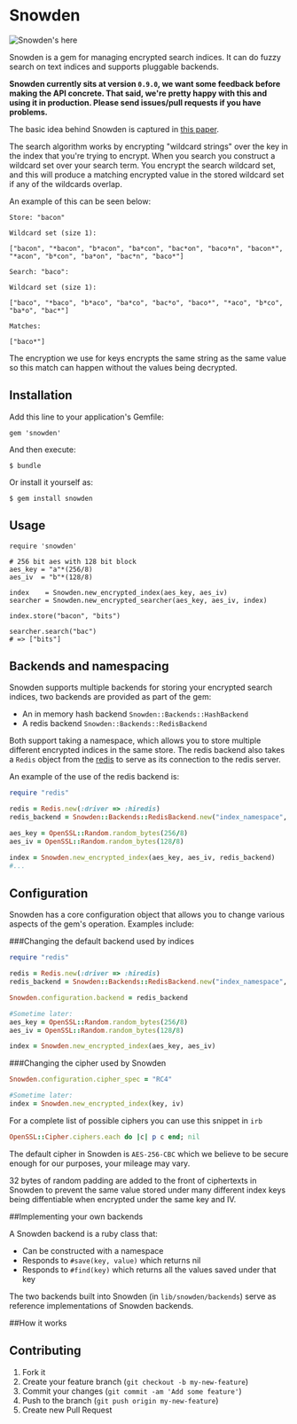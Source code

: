 # Snowden

![Snowden's here](http://i.qkme.me/3uyzco.jpg)

Snowden is a gem for managing encrypted search indices. It can do fuzzy search
on text indices and supports pluggable backends.

**Snowden currently sits at version `0.9.0`, we want some feedback before
making the API concrete. That said, we're pretty happy with this and using it
in production. Please send issues/pull requests if you have problems.**

The basic idea behind Snowden is captured in
[this paper](http://www.cs.cityu.edu.hk/~congwang/papers/INFOCOM10-search.pdf).

The search algorithm works by encrypting "wildcard strings" over the key in
the index that you're trying to encrypt. When you search you construct a wildcard
set over your search term. You encrypt the search wildcard set, and this
will produce a matching encrypted value in the stored wildcard set if any
of the wildcards overlap.

An example of this can be seen below:

```
Store: "bacon"

Wildcard set (size 1):

["bacon", "*bacon", "b*acon", "ba*con", "bac*on", "baco*n", "bacon*", "*acon", "b*con", "ba*on", "bac*n", "baco*"]

Search: "baco":

Wildcard set (size 1):

["baco", "*baco", "b*aco", "ba*co", "bac*o", "baco*", "*aco", "b*co", "ba*o", "bac*"]

Matches:

["baco*"]
```

The encryption we use for keys encrypts the same string as the same value
so this match can happen without the values being decrypted.


## Installation

Add this line to your application's Gemfile:

    gem 'snowden'

And then execute:

    $ bundle

Or install it yourself as:

    $ gem install snowden

## Usage


```
require 'snowden'

# 256 bit aes with 128 bit block
aes_key = "a"*(256/8)
aes_iv  = "b"*(128/8)

index    = Snowden.new_encrypted_index(aes_key, aes_iv)
searcher = Snowden.new_encrypted_searcher(aes_key, aes_iv, index)

index.store("bacon", "bits")

searcher.search("bac")
# => ["bits"]
```


## Backends and namespacing

Snowden supports multiple backends for storing your encrypted search indices,
two backends are provided as part of the gem:

* An in memory hash backend `Snowden::Backends::HashBackend`
* A redis backend `Snowden::Backends::RedisBackend`

Both support taking a namespace, which allows you to store multiple different
encrypted indices in the same store. The redis backend also takes a
`Redis` object from the [redis](https://github.com/redis/redis-rb) to serve
as its connection to the redis server.

An example of the use of the redis backend is:

```ruby
require "redis"

redis = Redis.new(:driver => :hiredis)
redis_backend = Snowden::Backends::RedisBackend.new("index_namespace", redis)

aes_key = OpenSSL::Random.random_bytes(256/8)
aes_iv = OpenSSL::Random.random_bytes(128/8)

index = Snowden.new_encrypted_index(aes_key, aes_iv, redis_backend)
#...
```


## Configuration

Snowden has a core configuration object that allows you to change various
aspects of the gem's operation. Examples include:


###Changing the default backend used by indices
```ruby
require "redis"

redis = Redis.new(:driver => :hiredis)
redis_backend = Snowden::Backends::RedisBackend.new("index_namespace", redis)

Snowden.configuration.backend = redis_backend

#Sometime later:
aes_key = OpenSSL::Random.random_bytes(256/8)
aes_iv = OpenSSL::Random.random_bytes(128/8)

index = Snowden.new_encrypted_index(aes_key, aes_iv)
```

###Changing the cipher used by Snowden

```ruby
Snowden.configuration.cipher_spec = "RC4"

#Sometime later:
index = Snowden.new_encrypted_index(key, iv)
```

For a complete list of possible ciphers you can use this snippet in `irb`

```ruby
OpenSSL::Cipher.ciphers.each do |c| p c end; nil
```

The default cipher in Snowden is `AES-256-CBC` which we believe to be secure
enough for our purposes, your mileage may vary.

32 bytes of random padding are added to the front of ciphertexts in Snowden to
prevent the same value stored under many different index keys being
diffentiable when encrypted under the same key and IV.

##Implementing your own backends

A Snowden backend is a ruby class that:

* Can be constructed with a namespace
* Responds to `#save(key, value)` which returns nil
* Responds to `#find(key)` which returns all the values saved under that key

The two backends built into Snowden (in `lib/snowden/backends`) serve as
reference implementations of Snowden backends.

##How it works

## Contributing

1. Fork it
2. Create your feature branch (`git checkout -b my-new-feature`)
3. Commit your changes (`git commit -am 'Add some feature'`)
4. Push to the branch (`git push origin my-new-feature`)
5. Create new Pull Request
